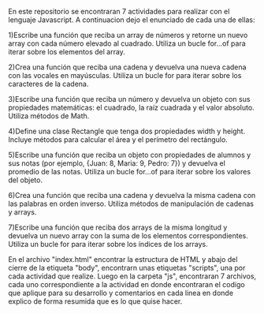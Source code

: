 En este repositorio se encontraran 7 actividades para realizar con el lenguaje Javascript. A continuacion dejo el enunciado de cada una de ellas:

1)Escribe una función que reciba un array de números y retorne un nuevo array con cada número elevado al cuadrado. Utiliza un bucle for...of para iterar sobre los elementos del array.

2)Crea una función que reciba una cadena y devuelva una nueva cadena con las vocales en mayúsculas. Utiliza un bucle for para iterar sobre los caracteres de la cadena.

3)Escribe una función que reciba un número y devuelva un objeto con sus propiedades matemáticas: el cuadrado, la raíz cuadrada y el valor absoluto. Utiliza métodos de Math.

4)Define una clase Rectangle que tenga dos propiedades width y height. Incluye métodos para calcular el área y el perímetro del rectángulo.

5)Escribe una función que reciba un objeto con propiedades de alumnos y sus notas (por ejemplo, {Juan: 8, Maria: 9, Pedro: 7}) y devuelva el promedio de las notas. 
  Utiliza un bucle for...of para iterar sobre los valores del objeto.

6)Crea una función que reciba una cadena y devuelva la misma cadena con las palabras en orden inverso. Utiliza métodos de manipulación de cadenas y arrays.

7)Escribe una función que reciba dos arrays de la misma longitud y devuelva un nuevo array con la suma de los elementos correspondientes. 
  Utiliza un bucle for para iterar sobre los índices de los arrays.

En el archivo "index.html" encontrar la estructura de HTML y abajo del cierre de la etiqueta "body", encontrarn unas etiquetas "scripts", una por cada actividad que realize.
Luego en la carpeta "js", encontraran 7 archivos, cada uno correspondiente a la actividad en donde encontraran el codigo que aplique para su desarrollo y comentarios en cada linea en donde 
explico de forma resumida que es lo que quise hacer.
